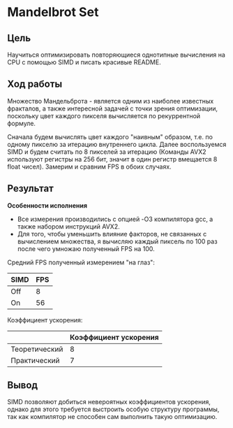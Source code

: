 # Mandelbrot Set


## Цель


Научиться оптимизировать повторяющиеся однотипные вычисления на CPU с помощью SIMD и писать красивые README.


## Ход работы


Множество Мандельброта - является одним из наиболее известных фракталов, а также интересной задачей с точки зрения оптимизации, поскольку цвет каждого пикселя вычисляется по рекуррентной формуле.

Сначала будем вычислять цвет каждого "наивным" образом, т.е. по одному пикселю за итерацию внутреннего цикла. Далее воспользуемся SIMD и будем считать по 8 пикселей за итерацию (Команды AVX2 используют регистры на 256 бит, значит в один регистр вмещается 8 float чисел). Замерим и сравним FPS в обоих случаях.


## Результат


**Особенности исполнения**
- Все измерения производились с опцией -O3 компилятора gcc, а также набором инструкций AVX2.
- Для того, чтобы уменьшить влияние факторов, не связанных с вычислением множества, я вычисляю каждый пиксель по 100 раз после чего умножаю полученный FPS на 100.

Средний FPS полученный измерением "на глаз":

| SIMD | FPS |
| ---- | --- |
| Off  | 8   |
| On   | 56  |

Коэффициент ускорения:

|                | Коэффициент ускорения |
| -------------- | --------------------- |
| Теоретический  | 8                     |
| Практический   | 7                     |


## Вывод


SIMD позволяют добиться невероятных коэффициентов ускорения, однако для этого требуется выстроить особую структуру программы, так как компилятор не способен сам выполнить такую оптимизацию.
